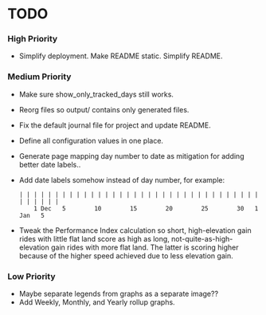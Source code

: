 # TODO

### High Priority
- Simplify deployment.  Make README static.  Simplify README.

### Medium Priority
- Make sure show_only_tracked_days still works.
- Reorg files so output/ contains only generated files.
- Fix the default journal file for project and update README.
- Define all configuration values in one place.
- Generate page mapping day number to date as mitigation for adding better date labels..
- Add date labels somehow instead of day number, for example:

      | | | | | | | | | | | | | | | | | | | | | | | | | | | | | | | | | | | | | | | |
          1 Dec   5        10        15        20        25        30   1 Jan   5
- Tweak the Performance Index calculation so short, high-elevation gain rides with little flat land score
  as high as long, not-quite-as-high-elevation gain rides with more flat land.  The latter is scoring
  higher because of the higher speed achieved due to less elevation gain.

### Low Priority
- Maybe separate legends from graphs as a separate image??
- Add Weekly, Monthly, and Yearly rollup graphs.

